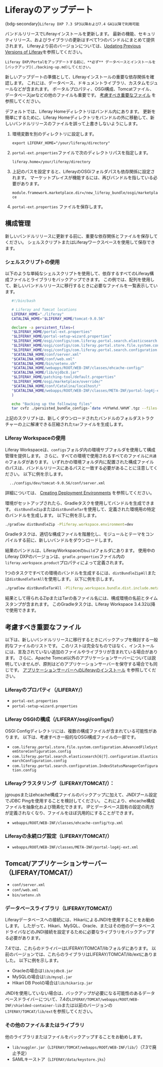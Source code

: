 # Liferayのアップデート

{bdg-secondary}`Liferay DXP 7.3 SP3以降および7.4 GA1以降で利用可能`

バンドルリリースでLiferayインストールを更新します。 最新の機能、セキュリティリリース、およびライブラリの更新はすべて1つのバンドルにまとめて提供されます。 Liferayより前のバージョンについては、[Updating Previous Versions of Liferay](./updating-previous-versions-of-liferay.md)を参照してください。

```{warning}
Liferay DXP/Portalをアップデートする前に、**必ず** データベースとインストールを[バックアップ](./backing-up.md)してください。
```

新しいアップデートの準備として、Liferayインストールの重要な依存関係を確認します。 これには、データベース、ドキュメントライブラリ、カスタムモジュールなどが含まれます。 ポータルプロパティ、OSGi構成、Tomcatファイル、データベースjarなどの他のファイルも重要です。 [考慮すべき重要なファイル](#important-files-to-consider) を参照してください。

デフォルトでは、Liferay Homeディレクトリはバンドル内にあります。 更新を簡単にするために、Liferay Homeディレクトリをバンドルの外に移動して、新しいバンドルリリースのファイルを誤って上書きしないようにします。

1. 環境変数を別のディレクトリに設定します。

   `export LIFERAY_HOME="/your/liferay/directory"`

1. `portal-ext.properties`ファイルで次のディレクトリパスを指定します。

   `liferay.home=/your/liferay/directory`

1. 上記のパスを設定すると、LiferayのOSGiフォルダパスも依存関係に設定されます。 マーケットプレイスが機能するには、再びバンドルを指している必要があります。

   `module.framework.marketplace.dir=/new_liferay_bundle/osgi/marketplace`

1. `portal-ext.properties` ファイルを保存します。

## 構成管理

新しいバンドルリリースに更新する前に、重要な依存関係とファイルを保存してください。 シェルスクリプトまたはLiferayワークスペースを使用して保存できます。

### シェルスクリプトの使用

以下のような単純なシェルスクリプトを使用して、依存するすべてのLiferay構成ファイルとライブラリをバックアップできます。 この例では、配列を使用して、新しいバンドルリリースに移行するときに必要なファイルを一覧表示しています。

```bash
   #!/bin/bash

   # Liferay and Tomcat locations
   LIFERAY_HOME="./liferay"
   CATALINA_HOME="$LIFERAY_HOME/tomcat-9.0.56"

   declare -a persistent_files=(
   "$LIFERAY_HOME/portal-ext.properties"
   "$LIFERAY_HOME/portal-setup-wizard.properties"
   "$LIFERAY_HOME/osgi/configs/com.liferay.portal.search.elasticsearch.configuration.ElasticsearchConfiguration.cfg"
   "$LIFERAY_HOME/osgi/configs/com.liferay.portal.store.file.system.configuration.AdvancedFileSystemStoreConfiguration.cfg"
   "$LIFERAY_HOME/osgi/configs/com.liferay.portal.search.configuration.IndexStatusManagerConfiguration.cfg"
   "$CATALINA_HOME/conf/server.xml"
   "$CATALINA_HOME/conf/web.xml"
   "$CATALINA_HOME/bin/setenv.sh"
   "$CATALINA_HOME/webapps/ROOT/WEB-INF/classes/ehcache-config/"
   "$CATALINA_HOME/lib/ojdbc8.jar"
   "$LIFERAY_HOME/patching-tool/default.properties"
   "$LIFERAY_HOME/osgi/marketplace/override/"
   "$CATALINA_HOME/conf/Catalina/localhost/"
   "$CATALINA_HOME/webapps/ROOT/WEB-INF/classes/META-INF/portal-log4j-ext.xml"
   )

   echo "Backing up the following files"
   tar cvfz ./persisted_bundle_configs-`date +%Y%m%d.%H%M`.tgz --files-from <(printf "%s\n" "${persistent_files[@]}")
```

上記のスクリプトは、新しくダウンロードされたバンドルのフォルダストラクチャーの上に解凍できる圧縮された`tar`ファイルを生成します。

### Liferay Workspaceの使用

Liferay Workspaceは、`configs`フォルダ内の環境サブフォルダを使用して構成管理を提供します。 さらに、すべての環境で使用されるすべてのファイルに`共通の`フォルダがあります。 いずれかの環境フォルダ内に配置された構成ファイルのパスは、バンドルリリースにあるパスと一致する必要があることに注意してください。 以下に例を示します。

      ../configs/dev/tomcat-9.0.56/conf/server.xml

詳細については、 [Creating Deployment Environments](../../building-applications/tooling/liferay-workspace/configuring-liferay-workspace.html#creating-deployment-environments) を参照してください。

環境がセットアップされたら、Gradleタスクを使用してバンドルを生成できます。 `distBundleZip`または`distBundleTar`を使用して、定義された環境用の特定のバンドルを生成します。 以下に例を示します。

```bash
./gradlew distBundleZip -Pliferay.workspace.environment=dev
```

Gradleタスクは、適切な構成ファイルを階層化し、モジュールとテーマをコンパイルする前に、新しいバンドルをダウンロードします。

結果のバンドルは、LiferayWorkspaceの`build`フォルダにあります。  使用中のLiferay DXPのバージョンは、`gradle.properties`ファイル内の`liferay.workspace.product`プロパティによって定義されます。

1つのタスクですべての環境のバンドルを生成するには、`distBundleZipAll`または`distBundleTarAll`を使用します。 以下に例を示します。

```bash
./gradlew distBundleTarAll -Pliferay.workspace.bundle.dist.include.metadata=true
```

結果として得られるZipまたはTarの各ファイル名には、構成環境の名前とタイムスタンプが含まれます。 このGradleタスクは、Liferay Workspace 3.4.32以降で使用できます。

## 考慮すべき重要なファイル

以下は、新しいバンドルリリースに移行するときにバックアップを検討する一般的なファイルのリストです。 このリストは完全なものではなく、インストールには、言及されていない追加のファイルやライブラリが含まれている場合があります。 さらに、Apache Tomcat以外のアプリケーションサーバーについては説明していませんが、原則はどのアプリケーションサーバーを保守する場合でも同じです。 [アプリケーションサーバーへのLiferayのインストール](../installing-liferay/installing-liferay-on-an-application-server.md) を参照してください。

### Liferayのプロパティ（/LIFERAY/）

* `portal-ext.properties`
* `portal-setup-wizard.properties`

### Liferay OSGIの構成（/LIFERAY/osgi/configs/）

OSGI Configディレクトリには、複数の構成ファイルが含まれている可能性があります。 以下は、考慮すべき一般的なOSGi構成ファイルの一部です。

* `com.liferay.portal.store.file.system.configuration.AdvancedFileSystemStoreConfiguration.config`
* `com.liferay.portal.search.elasticsearch[6|7].configuration.ElasticsearchConfiguration.config`
* `com.liferay.portal.search.configuration.IndexStatusManagerConfiguration.config`

### Liferayクラスタリング（LIFERAY/TOMCAT/）：

jgroupsまたはehcache構成ファイルのバックアップに加えて、JNDIプール設定でJDBC Pingを使用することを検討してください。 これにより、ehcache構成ファイルを抽象化および簡素化できます。 IPとデータベース固有の設定の両方が定義されなくなり、ファイルをほぼ汎用的にすることができます。

* `webapps/ROOT/WEB-INF/classes/ehcache-config/tcp.xml`

### Liferayの永続ログ設定（LIFERAY/TOMCAT/）

* `webapps/ROOT/WEB-INF/classes/META-INF/portal-log4j-ext.xml`

## Tomcat/アプリケーションサーバー（LIFERAY/TOMCAT/）

* `conf/server.xml`
* `conf/web.xml`
* `bin/setenv.sh`

### データベースライブラリ（LIFERAY/TOMCAT/）

Liferayデータベースへの接続には、HikariによるJNDIを使用することをお勧めします。 したがって、Hikari、MySQL、Oracle、またはその他のデータベースドライバなどのJNDI接続を設定するために必要なライブラリをバックアップする必要があります。

7.4では、これらのドライバーはLIFERAY/TOMCAT/libフォルダにあります。 以前のバージョンでは、これらのライブラリはLIFERAY/TOMCAT/lib/extにありました。 以下に例を示します。

* Oracleの場合は`lib/ojdbc8.jar`
* MySQLの場合は`lib/mysql.jar`
* Hikari DB Poolの場合は`lib/hikaricp.jar`

JNDIを使用していない場合は、バックアップが必要になる可能性のあるデータベースドライバーについて、7.4の`LIFERAY/TOMCAT/webapps/ROOT/WEB-INF/shielded-container-lib`または以前のバージョンの`LIFERAY/TOMCAT/lib/ext`を参照してください。

### その他のファイルまたはライブラリ

他のライブラリまたはファイルをバックアップすることをお勧めします。

* `lib/xuggler.jar`（`LIFERAY/TOMCAT/webapps/ROOT/WEB-INF/lib/`）（7.3で廃止予定）
* SAMLキーストア（`LIFERAY/data/keystore.jks`）
